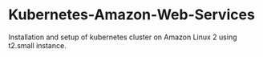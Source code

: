 # Kubernetes-Amazon-Web-Services
Installation and setup of kubernetes cluster on Amazon Linux 2 using t2.small instance.
